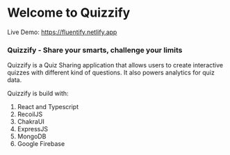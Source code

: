 # Welcome to Quizzify

Live Demo: https://fluentify.netlify.app

### Quizzify - Share your smarts, challenge your limits

Quizzify is a Quiz Sharing application that allows users to create interactive quizzes with different kind of questions. It also powers analytics for quiz data.

Quizzify is build with:

1. React and Typescript
2. RecoilJS
3. ChakraUI
4. ExpressJS
5. MongoDB
6. Google Firebase
